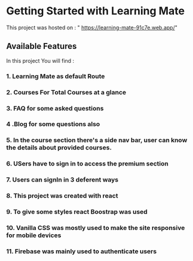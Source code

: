 # Getting Started with  Learning Mate

This project was  hosted on : " https://learning-mate-91c7e.web.app/"

## Available Features

In this project You will find :

### 1. Learning Mate as default Route

### 2. Courses For Total Courses at a glance

### 3. FAQ for some asked questions

### 4 .Blog for some questions also

### 5. In the course section there's a side nav bar, user can know the details about provided courses.

### 6. USers have to sign in to access the premium section

### 7. Users can signIn in 3 deferent ways

### 8. This project was created with react

### 9. To give some styles react Boostrap was used 

### 10. Vanilla CSS was mostly used to make the site responsive for mobile devices

### 11. Firebase was mainly used to authenticate users




